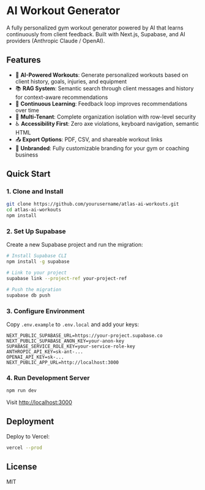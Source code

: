 # AI Workout Generator

A fully personalized gym workout generator powered by AI that learns continuously from client feedback. Built with Next.js, Supabase, and AI providers (Anthropic Claude / OpenAI).

## Features

- 🤖 **AI-Powered Workouts**: Generate personalized workouts based on client history, goals, injuries, and equipment
- 📚 **RAG System**: Semantic search through client messages and history for context-aware recommendations
- 🔄 **Continuous Learning**: Feedback loop improves recommendations over time
- 🏢 **Multi-Tenant**: Complete organization isolation with row-level security
- ♿ **Accessibility First**: Zero axe violations, keyboard navigation, semantic HTML
- 📤 **Export Options**: PDF, CSV, and shareable workout links
- 🎨 **Unbranded**: Fully customizable branding for your gym or coaching business

## Quick Start

### 1. Clone and Install

```bash
git clone https://github.com/yourusername/atlas-ai-workouts.git
cd atlas-ai-workouts
npm install
```

### 2. Set Up Supabase

Create a new Supabase project and run the migration:

```bash
# Install Supabase CLI
npm install -g supabase

# Link to your project
supabase link --project-ref your-project-ref

# Push the migration
supabase db push
```

### 3. Configure Environment

Copy `.env.example` to `.env.local` and add your keys:

```env
NEXT_PUBLIC_SUPABASE_URL=https://your-project.supabase.co
NEXT_PUBLIC_SUPABASE_ANON_KEY=your-anon-key
SUPABASE_SERVICE_ROLE_KEY=your-service-role-key
ANTHROPIC_API_KEY=sk-ant-...
OPENAI_API_KEY=sk-...
NEXT_PUBLIC_APP_URL=http://localhost:3000
```

### 4. Run Development Server

```bash
npm run dev
```

Visit [http://localhost:3000](http://localhost:3000)

## Deployment

Deploy to Vercel:

```bash
vercel --prod
```

## License

MIT
